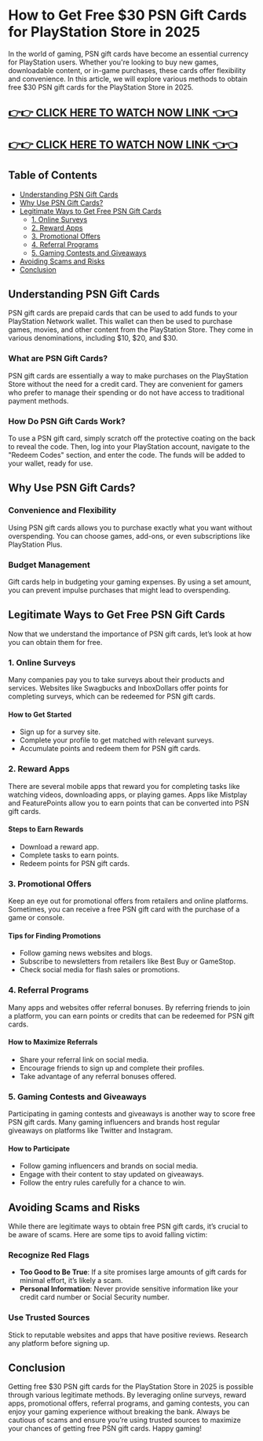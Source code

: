 # How to Get Free $30 PSN Gift Cards for PlayStation Store in 2025

In the world of gaming, PSN gift cards have become an essential currency for PlayStation users. Whether you're looking to buy new games, downloadable content, or in-game purchases, these cards offer flexibility and convenience. In this article, we will explore various methods to obtain free $30 PSN gift cards for the PlayStation Store in 2025. 


[👉👉 CLICK HERE TO WATCH NOW LINK 👈👈](https://appbitly.com/cuafm)
-
[👉👉 CLICK HERE TO WATCH NOW LINK 👈👈](https://appbitly.com/cuafm)
-



## Table of Contents

- [Understanding PSN Gift Cards](#understanding-psn-gift-cards)
- [Why Use PSN Gift Cards?](#why-use-psn-gift-cards)
- [Legitimate Ways to Get Free PSN Gift Cards](#legitimate-ways-to-get-free-psn-gift-cards)
  - [1. Online Surveys](#1-online-surveys)
  - [2. Reward Apps](#2-reward-apps)
  - [3. Promotional Offers](#3-promotional-offers)
  - [4. Referral Programs](#4-referral-programs)
  - [5. Gaming Contests and Giveaways](#5-gaming-contests-and-giveaways)
- [Avoiding Scams and Risks](#avoiding-scams-and-risks)
- [Conclusion](#conclusion)

## Understanding PSN Gift Cards

PSN gift cards are prepaid cards that can be used to add funds to your PlayStation Network wallet. This wallet can then be used to purchase games, movies, and other content from the PlayStation Store. They come in various denominations, including $10, $20, and $30.

### What are PSN Gift Cards?

PSN gift cards are essentially a way to make purchases on the PlayStation Store without the need for a credit card. They are convenient for gamers who prefer to manage their spending or do not have access to traditional payment methods.

### How Do PSN Gift Cards Work?

To use a PSN gift card, simply scratch off the protective coating on the back to reveal the code. Then, log into your PlayStation account, navigate to the "Redeem Codes" section, and enter the code. The funds will be added to your wallet, ready for use.

## Why Use PSN Gift Cards?

### Convenience and Flexibility

Using PSN gift cards allows you to purchase exactly what you want without overspending. You can choose games, add-ons, or even subscriptions like PlayStation Plus.

### Budget Management

Gift cards help in budgeting your gaming expenses. By using a set amount, you can prevent impulse purchases that might lead to overspending.

## Legitimate Ways to Get Free PSN Gift Cards

Now that we understand the importance of PSN gift cards, let’s look at how you can obtain them for free.

### 1. Online Surveys

Many companies pay you to take surveys about their products and services. Websites like Swagbucks and InboxDollars offer points for completing surveys, which can be redeemed for PSN gift cards.

#### How to Get Started

- Sign up for a survey site.
- Complete your profile to get matched with relevant surveys.
- Accumulate points and redeem them for PSN gift cards.

### 2. Reward Apps

There are several mobile apps that reward you for completing tasks like watching videos, downloading apps, or playing games. Apps like Mistplay and FeaturePoints allow you to earn points that can be converted into PSN gift cards.

#### Steps to Earn Rewards

- Download a reward app.
- Complete tasks to earn points.
- Redeem points for PSN gift cards.

### 3. Promotional Offers

Keep an eye out for promotional offers from retailers and online platforms. Sometimes, you can receive a free PSN gift card with the purchase of a game or console. 

#### Tips for Finding Promotions

- Follow gaming news websites and blogs.
- Subscribe to newsletters from retailers like Best Buy or GameStop.
- Check social media for flash sales or promotions.

### 4. Referral Programs

Many apps and websites offer referral bonuses. By referring friends to join a platform, you can earn points or credits that can be redeemed for PSN gift cards.

#### How to Maximize Referrals

- Share your referral link on social media.
- Encourage friends to sign up and complete their profiles.
- Take advantage of any referral bonuses offered.

### 5. Gaming Contests and Giveaways

Participating in gaming contests and giveaways is another way to score free PSN gift cards. Many gaming influencers and brands host regular giveaways on platforms like Twitter and Instagram.

#### How to Participate

- Follow gaming influencers and brands on social media.
- Engage with their content to stay updated on giveaways.
- Follow the entry rules carefully for a chance to win.

## Avoiding Scams and Risks

While there are legitimate ways to obtain free PSN gift cards, it’s crucial to be aware of scams. Here are some tips to avoid falling victim:

### Recognize Red Flags

- **Too Good to Be True**: If a site promises large amounts of gift cards for minimal effort, it’s likely a scam.
- **Personal Information**: Never provide sensitive information like your credit card number or Social Security number.

### Use Trusted Sources

Stick to reputable websites and apps that have positive reviews. Research any platform before signing up.

## Conclusion

Getting free $30 PSN gift cards for the PlayStation Store in 2025 is possible through various legitimate methods. By leveraging online surveys, reward apps, promotional offers, referral programs, and gaming contests, you can enjoy your gaming experience without breaking the bank. Always be cautious of scams and ensure you’re using trusted sources to maximize your chances of getting free PSN gift cards. Happy gaming!
